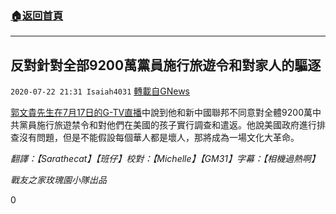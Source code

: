 ###  [:house:返回首頁](https://github.com/ourhimalayas/txt)
---

## 反對針對全部9200萬黨員施行旅遊令和對家人的驅逐
`2020-07-22 21:31 Isaiah4031` [轉載自GNews](https://gnews.org/zh-hant/272874/)

[郭文貴先生在7月17日的G-TV直播](http://gtv.org/web/#/UserInfo/5e596957357cc612d35a8044)中說到他和新中國聯邦不同意對全體9200萬中共黨員施行旅遊禁令和對他們在美國的孩子實行調查和遣返。他說美國政府進行排查沒有問題，但是不能假設每個華人都是壞人，那將成為一場文化大革命。

*翻譯：【Sarathecat】【班仔】校對：【Michelle】【GM31】字幕：【相機過熱啊】*

*戰友之家玫瑰園小隊出品*

0
